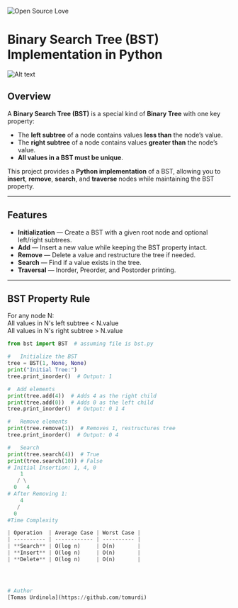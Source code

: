 ![Open Source Love](https://badges.frapsoft.com/os/v1/open-source.svg?v=103)


#    Binary Search Tree (BST) Implementation in Python
![Alt text](https://i.pinimg.com/originals/e7/f5/b6/e7f5b60413ff4bedebfd2805f97d8de7.jpg)  

##   Overview
A **Binary Search Tree (BST)** is a special kind of **Binary Tree** with one key property:  
- The **left subtree** of a node contains values **less than** the node’s value.  
- The **right subtree** of a node contains values **greater than** the node’s value.  
- **All values in a BST must be unique**.

This project provides a **Python implementation** of a BST, allowing you to **insert**, **remove**, **search**, and **traverse** nodes while maintaining the BST property.

---

##   Features
-   **Initialization** — Create a BST with a given root node and optional left/right subtrees.
-   **Add** — Insert a new value while keeping the BST property intact.
-   **Remove** — Delete a value and restructure the tree if needed.
-   **Search** — Find if a value exists in the tree.
-   **Traversal** — Inorder, Preorder, and Postorder printing.

---

##   BST Property Rule  

For any node N:  
  All values in N's left subtree  <  N.value  
  All values in N's right subtree >  N.value  
```python
from bst import BST  # assuming file is bst.py

#   Initialize the BST
tree = BST(1, None, None)  
print("Initial Tree:")
tree.print_inorder()  # Output: 1

#  Add elements
print(tree.add(4))  # Adds 4 as the right child
print(tree.add(0))  # Adds 0 as the left child
tree.print_inorder()  # Output: 0 1 4

#   Remove elements
print(tree.remove(1))  # Removes 1, restructures tree
tree.print_inorder()  # Output: 0 4

#   Search
print(tree.search(4))  # True
print(tree.search(10)) # False
# Initial Insertion: 1, 4, 0
    1
   / \
  0   4
# After Removing 1:
    4
   /
  0
#Time Complexity

| Operation  | Average Case | Worst Case |
| ---------- | ------------ | ---------- |
| **Search** | O(log n)     | O(n)       |
| **Insert** | O(log n)     | O(n)       |
| **Delete** | O(log n)     | O(n)       |




# Author
[Tomas Urdinola](https://github.com/tomurdi)
